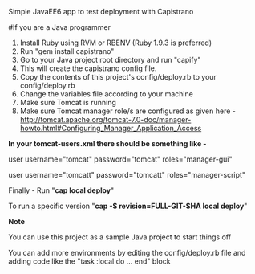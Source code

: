 Simple JavaEE6 app to test deployment with Capistrano

#If you are a Java programmer

1. Install Ruby using RVM or RBENV (Ruby 1.9.3 is preferred)
2. Run "gem install capistrano"
3. Go to your Java project root directory and run "capify"
4. This will create the capistrano config file.
5. Copy the contents of this project's config/deploy.rb to your config/deploy.rb
6. Change the variables file according to your machine
7. Make sure Tomcat is running
8. Make sure Tomcat manager role/s are configured as given here - http://tomcat.apache.org/tomcat-7.0-doc/manager-howto.html#Configuring_Manager_Application_Access

__In your tomcat-users.xml there should be something like -__

user username="tomcat" password="tomcat" roles="manager-gui"

user username="tomcatt" password="tomcatt" roles="manager-script"

Finally - Run "__cap local deploy__"

To run a specific version "__cap -S revision=FULL-GIT-SHA local deploy__"

__Note__

You can use this project as a sample Java project to start things off

You can add more environments by editing the config/deploy.rb file and adding code like the "task :local do ... end" block